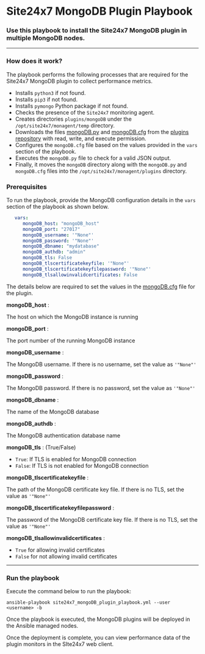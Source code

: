 
# Site24x7 MongoDB Plugin Playbook


### Use this playbook to install the Site24x7 MongoDB plugin in multiple MongoDB nodes.

---

### How does it work?

The playbook performs the following processes that are required for the Site24x7 MongoDB plugin to collect performance metrics.

- Installs `python3` if not found.
- Installs `pip3` if not found.
- Installs `pymongo` Python package if not found.
- Checks the presence of the `Site24x7` monitoring agent.
- Creates directories `plugins/mongoDB` under the `/opt/site24x7/monagent/temp` directory.
- Downloads the files [mongoDB.py](https://raw.githubusercontent.com/site24x7/plugins/master/mongoDB/mongoDB.py) and [mongoDB.cfg](https://raw.githubusercontent.com/site24x7/plugins/master/mongoDB/mongoDB.cfg) from the [plugins repository](https://github.com/site24x7/plugins/tree/master/mongoDB)
   with read, write, and execute permission.
- Configures the `mongoDB.cfg` file based on the values provided in the `vars` section of the playbook.
- Executes the `mongoDB.py` file to check for a valid JSON output.
- Finally, it moves the `mongoDB` directory along with the `mongoDB.py` and `mongoDB.cfg` files into the `/opt/site24x7/monagent/plugins` directory.

### Prerequisites 
To run the playbook, provide the MongoDB configuration details in the `vars` section of the playbook as shown below.

```yaml
   vars:
      mongoDB_host: "mongoDB_host"
      mongoDB_port: "27017"
      mongoDB_username: '"None"'
      mongoDB_password: '"None"'
      mongoDB_dbname: "mydatabase"
      mongoDB_authdb: "admin"
      mongoDB_tls: False
      mongoDB_tlscertificatekeyfile: '"None"'
      mongoDB_tlscertificatekeyfilepassword: '"None"'
      mongoDB_tlsallowinvalidcertificates: False
```

The details below are required to set the values in the [mongoDB.cfg](https://github.com/site24x7/plugins/blob/master/mongoDB/mongoDB.cfg) file for the plugin.


**mongoDB_host** : 

The host on which the MongoDB instance is running

**mongoDB_port** : 

The port number of the running MongoDB instance
	
**mongoDB_username** : 

The MongoDB username. If there is no username, set the value as `'"None"'`
	
**mongoDB_password** : 

The MongoDB password. If there is no password, set the value as `'"None"'`

**mongoDB_dbname** : 

The name of the MongoDB database
	
**mongoDB_authdb** : 

The MongoDB authentication database name
		
**mongoDB_tls** : (True/False)
  - `True`: If TLS is enabled for MongoDB connection
  -  `False`: If TLS is not enabled for MongoDB connection
		
**mongoDB_tlscertificatekeyfile** : 

The path of the MongoDB certificate key file. If there is no TLS, set the value as `'"None"'`
	
**mongoDB_tlscertificatekeyfilepassword** : 

The password of the MongoDB certificate key file. If there is no TLS, set the value as `'"None"'`
	
**mongoDB_tlsallowinvalidcertificates** : 
  - `True` for allowing invalid certificates
  - `False` for not allowing invalid certificates

---

### Run the playbook

Execute the command below to run the playbook:
```
ansible-playbook site24x7_mongoDB_plugin_playbook.yml --user <username> -b

```

Once the playbook is executed, the MongoDB plugins will be deployed in the Ansible managed nodes. 

Once the deployment is complete, you can view performance data of the plugin monitors in the SIte24x7 web client.
